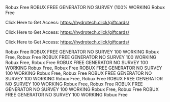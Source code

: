 Robux Free ROBUX FREE GENERATOR NO SURVEY (100% WORKING Robux Free

Click Here to Get Access: https://hydrotech.click/giftcards/

Click Here to Get Access: https://hydrotech.click/giftcards/

Click Here to Get Access: https://hydrotech.click/giftcards/

Robux Free ROBUX FREE GENERATOR NO SURVEY 100 WORKING Robux Free, Robux Free ROBUX FREE GENERATOR NO SURVEY 100 WORKING Robux Free, Robux Free ROBUX FREE GENERATOR NO SURVEY 100 WORKING Robux Free, Robux Free ROBUX FREE GENERATOR NO SURVEY 100 WORKING Robux Free, Robux Free ROBUX FREE GENERATOR NO SURVEY 100 WORKING Robux Free, Robux Free ROBUX FREE GENERATOR NO SURVEY 100 WORKING Robux Free, Robux Free ROBUX FREE GENERATOR NO SURVEY 100 WORKING Robux Free, Robux Free ROBUX FREE GENERATOR NO SURVEY 100 WORKING Robux Free
